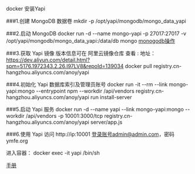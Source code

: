 docker 安装Yapi


###1.创建 MongoDB 数据卷
mkdir -p /opt/yapi/mongodb/mongo_data_yapi

###2.启动 MongoDB
docker run -d --name mongo-yapi -p 27017:27017 -v /opt/yapi/mongodb/mongo_data_yapi:/data/db mongo
[monogodb操作](../../Base/3.mongodb操作.md)

###3.获取 Yapi 镜像
版本信息可在 阿里云镜像仓库 查看 :
地址： https://dev.aliyun.com/detail.html?spm=5176.1972343.2.26.I97LV8&repoId=139034
docker pull registry.cn-hangzhou.aliyuncs.com/anoy/yapi

###4.初始化 Yapi 数据库索引及管理员账号
docker run -it --rm --link mongo-yapi:mongo  --entrypoint npm  --workdir /api/vendors  registry.cn-hangzhou.aliyuncs.com/anoy/yapi  run install-server

###5.启动 Yapi 服务
docker run -d  --name yapi --link mongo-yapi:mongo --workdir /api/vendors  -p 10001:3000/tcp  registry.cn-hangzhou.aliyuncs.com/anoy/yapi  server/app.js

###6.使用 Yapi
访问 http://ip:10001 
登录账号admin@admin.com，密码ymfe.org

进入容器：
docker exec -it yapi /bin/sh

[手册](https://yejingtao.blog.csdn.net/article/details/97315175?spm=1001.2101.3001.6650.1&utm_medium=distribute.pc_relevant.none-task-blog-2%7Edefault%7ECTRLIST%7Edefault-1-97315175-blog-120814254.pc_relevant_default&depth_1-utm_source=distribute.pc_relevant.none-task-blog-2%7Edefault%7ECTRLIST%7Edefault-1-97315175-blog-120814254.pc_relevant_default&utm_relevant_index=2)